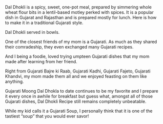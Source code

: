 Dal Dhokli is a spicy, sweet, one-pot meal, prepared by simmering whole wheat flour bits in a lentil-based motley perked with spices. It is a popular dish in Gujarat and Rajasthan and is prepared mostly for lunch. Here is how to make it in a traditional Gujarati style.

 
Dal Dhokli served in bowls.


One of the closest friends of my mom is a Gujarati. As much as they shared their comradeship, they even exchanged many Gujarati recipes.

And I being a foodie, loved trying umpteen Gujarati dishes that my mom made after learning from her friend.

Right from Gujarati Bajre ki Raab, Gujarati Kadhi, Gujarati Fajeto, Gujarati Khandvi, my mom made them all and we enjoyed feasting on them like anything.  

Gujarati Moong Dal Dhokla to date continues to be my favorite and I prepare it every once in awhile for breakfast but guess what, amongst all of those Gujarati dishes, Dal Dhokli Recipe still remains completely unbeatable.

While my kid calls it a Gujarati Soup, I personally think that it is one of the tastiest “soup” that you would ever savor!

